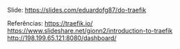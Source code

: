 Slide: https://slides.com/eduardofg87/do-traefik

Referências:
https://traefik.io/
https://www.slideshare.net/gionn2/introduction-to-traefik
http://198.199.65.121:8080/dashboard/
